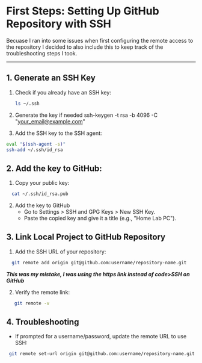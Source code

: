 # First Steps: Setting Up GitHub Repository with SSH

Becuase I ran into some issues when first configuring the remote access to the repository I decided to also include this to keep track of the troubleshooting steps I took.

---

## 1. Generate an SSH Key
1. Check if you already have an SSH key:
   ```bash
   ls ~/.ssh

2. Generate the key if needed
ssh-keygen -t rsa -b 4096 -C "your_email@example.com"

3. Add the SSH key to the SSH agent:
  ```bash
  eval "$(ssh-agent -s)"
  ssh-add ~/.ssh/id_rsa
```


## 2. Add the key to GitHub:
1. Copy your public key:
  ```bash
    cat ~/.ssh/id_rsa.pub
   ```

2. Add the key to GitHub
   - Go to Settings > SSH and GPG Keys > New SSH Key.
   - Paste the copied key and give it a title (e.g., "Home Lab PC").


 ## 3. Link Local Project to GitHub Repository
 1. Add the SSH URL of your repository:
  ```bash
    git remote add origin git@github.com:username/repository-name.git
  ```
  ***This was my mistake, I was using the https link instead of code>SSH on GitHub***
  
  
  2. Verify the remote link:
  ```bash
     git remote -v
   ```

## 4. Troubleshooting
- If prompted for a username/password, update the remote URL to use SSH:
 ```bash
  git remote set-url origin git@github.com:username/repository-name.git
 ```  

  
  




